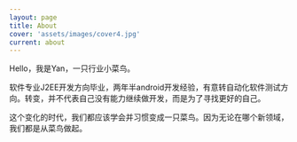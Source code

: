 ```yaml
---
layout: page
title: About
cover: 'assets/images/cover4.jpg'
current: about
---
```


Hello，我是Yan，一只行业小菜鸟。

软件专业J2EE开发方向毕业，两年半android开发经验，有意转自动化软件测试方向。转变，并不代表自己没有能力继续做开发，而是为了寻找更好的自己。

这个变化的时代，我们都应该学会并习惯变成一只菜鸟。因为无论在哪个新领域，我们都是从菜鸟做起。